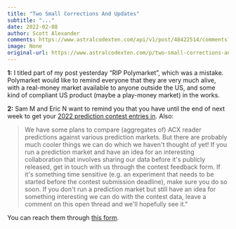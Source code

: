 ```yaml
---
title: "Two Small Corrections And Updates"
subtitle: "..."
date: 2022-02-08
author: Scott Alexander
comments: https://www.astralcodexten.com/api/v1/post/48422514/comments?&all_comments=true
image: None
original-url: https://www.astralcodexten.com/p/two-small-corrections-and-updates
---
```

**1:** I titled part of my post yesterday “RIP Polymarket”, which was a mistake. Polymarket would like to remind everyone that they are very much alive, with a real-money market available to anyone outside the US, and some kind of compliant US product (maybe a play-money market) in the works.

**2:** Sam M and Eric N want to remind you that you have until the end of next week to get your [2022 prediction contest entries in](https://docs.google.com/document/d/1HZ3UC9JIuhFdlVM_xYtj60a6ba7elWGiAnROMobkFXM/edit). Also:

> We have some plans to compare (aggregates of) ACX reader predictions against various prediction markets. But there are probably much cooler things we can do which we haven't thought of yet! If you run a prediction market and have an idea for an interesting collaboration that involves sharing our data before it's publicly released, get in touch with us through the contest feedback form. If it's something time sensitive (e.g. an experiment that needs to be started before the contest submission deadline), make sure you do so soon. If you don't run a prediction market but still have an idea for something interesting we can do with the contest data, leave a comment on this open thread and we'll hopefully see it."

You can reach them through [this form](https://docs.google.com/forms/d/14TY66nT7Q4EGb2hauCubPY5P2eFGsN1gUZ5Z9VBk5kM/viewform?edit_requested=true).
